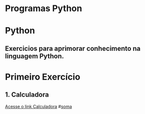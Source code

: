 # Programas Python
# Python
## Exercicios para aprimorar conhecimento na linguagem Python.  
 # Primeiro Exercício 
## 1. Calculadora
[Acesse o link Calculadora](https://github.com/ferreirarita/Programas-Python/blob/main/Tabuada/Tabuada.py)
#[soma](https://github.com/ferreirarita/Programas-Python/blob/main/Lista%20python%201%20Soma.py)
